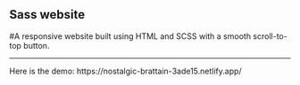 # <h2>Sass website</h2>
#A responsive website built using HTML and SCSS with a smooth scroll-to-top button.
<hr/>
Here is the demo: https://nostalgic-brattain-3ade15.netlify.app/
